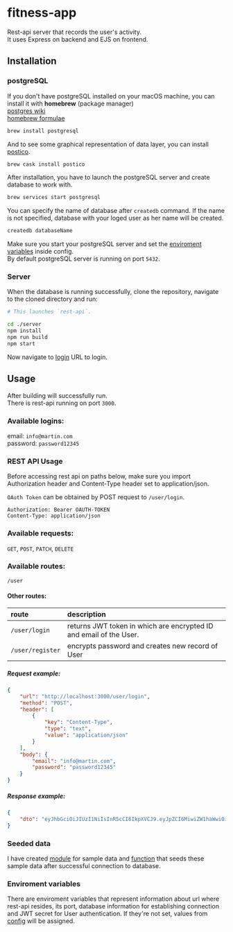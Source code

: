 # fitness-app

Rest-api server that records the user's activity.\
It uses Express on backend and EJS on frontend.

## Installation

### postgreSQL

If you don't have postgreSQL installed on your macOS machine, you can install it with **homebrew** (package manager)\
[postgres wiki](https://wiki.postgresql.org/wiki/Homebrew)\
[homebrew formulae](https://formulae.brew.sh/formula/postgresql)

```bash
brew install postgresql
```

And to see some graphical representation of data layer, you can install [postico](https://formulae.brew.sh/cask/postico).

```bash
brew cask install postico
```

After installation, you have to launch the postgreSQL server and create database to work with.

```bash
brew services start postgresql
```

You can specify the name of database after `createdb` command. If the name is not specified, database with your loged user as her name will be created.

```bash
createdb databaseName
```

Make sure you start your postgreSQL server and set the [enviroment variables](#Enviroment-variables) inside config.\
By default postgreSQL server is running on port `5432`.

### Server

When the database is running successfully, clone the repository, navigate to the cloned
directory and run:

```bash
# This launches `rest-api`.

cd ./server
npm install
npm run build
npm start
```

Now navigate to [login](http://localhost:3000/login) URL to login.

## Usage

After building will successfully run.\
There is rest-api running on port `3000`.

### Available logins:

email: `info@martin.com`\
password: `password12345`

### REST API Usage

Before accessing rest api on paths below, make sure you import Authorization header and Content-Type header set to application/json.

`OAuth Token` can be obtained by POST request to `/user/login`.

```
Authorization: Bearer OAUTH-TOKEN
Content-Type: application/json
```

### Available requests:

`GET`, `POST`, `PATCH`, `DELETE`

### Available routes:

`/user`

#### Other routes:

| route            | description                                                        |
| :--------------- | :----------------------------------------------------------------- |
| `/user/login`    | returns JWT token in which are encrypted ID and email of the User. |
| `/user/register` | encrypts password and creates new record of User                   |

##### Request example:

```json
{
    "url": "http://localhost:3000/user/login",
    "method": "POST",
    "header": [
        {
            "key": "Content-Type",
            "type": "text",
            "value": "application/json"
        }
    ],
    "body": {
        "email": "info@martin.com",
        "password": "password12345"
    }
}
```

##### Response example:

```json
{
    "dto": "eyJhbGciOiJIUzI1NiIsInR5cCI6IkpXVCJ9.eyJpZCI6MiwiZW1haWwiOiJiYXRtYW5AZXhhbXBsZS5jb20iLCJpYXQiOjE1OTMzOTEzMDAsImV4cCI6MTU5MzM5MjIwMH0.CX-5nO6OXChIh4c69dPFNxd-JBlcr5KbHnr1dgO0u6s"
}
```

### Seeded data

I have created [module](server/src/db/sampleData.ts) for sample data and [function](server/src/db/repos/postgres/seed.ts) that seeds these sample data after successful connection to database.

### Enviroment variables

There are enviroment variables that represent information about url where rest-api resides, its port, database information for establishing connection and JWT secret for User authentication.
If they're not set, values from [config](server/src/config.ts) will be assigned.
